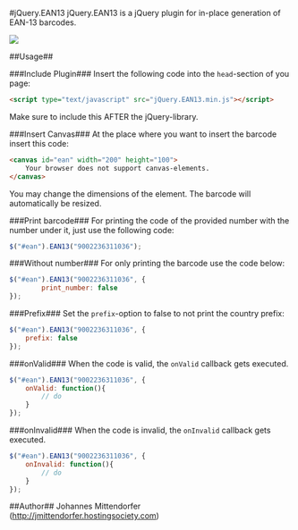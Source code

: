#jQuery.EAN13
jQuery.EAN13 is a jQuery plugin for in-place generation of EAN-13 barcodes.

<img src="https://raw.github.com/joushx/jQuery.EAN13/master/barcode.png"/>

##Usage##

###Include Plugin###
Insert the following code into the `head`-section of you page:

```html
<script type="text/javascript" src="jQuery.EAN13.min.js"></script>
```

Make sure to include this AFTER the jQuery-library.

###Insert Canvas###
At the place where you want to insert the barcode insert this code:

```html
<canvas id="ean" width="200" height="100">
	Your browser does not support canvas-elements.
</canvas>
```

You may change the dimensions of the element. The barcode will automatically be resized.

###Print barcode###
For printing the code of the provided number with the number under it, just use the following code:

```javascript
$("#ean").EAN13("9002236311036");
```

###Without number###
For only printing the barcode use the code below:

```javascript
$("#ean").EAN13("9002236311036", {
		print_number: false
});
```

###Prefix###
Set the `prefix`-option to false to not print the country prefix:

```javascript
$("#ean").EAN13("9002236311036", {
	prefix: false
});
```

###onValid###
When the code is valid, the `onValid` callback gets executed.

```javascript
$("#ean").EAN13("9002236311036", {
	onValid: function(){
		// do
	}
});
```

###onInvalid###
When the code is invalid, the `onInvalid` callback gets executed.

```javascript
$("#ean").EAN13("9002236311036", {
	onInvalid: function(){
		// do
	}
});
```

##Author##
Johannes Mittendorfer (http://jmittendorfer.hostingsociety.com)